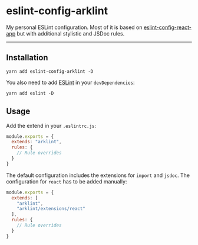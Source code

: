 # eslint-config-arklint
My personal ESLint configuration. Most of it is based on [eslint-config-react-app](https://github.com/facebook/create-react-app/blob/0a827f69ab0d2ee3871ba9b71350031d8a81b7ae/packages/eslint-config-react-app/README.md) but with additional stylistic and JSDoc rules.

---

## Installation

```shell
yarn add eslint-config-arklint -D
```

You also need to add [ESLint](https://github.com/eslint/eslint) in your `devDependencies`:

```shell
yarn add eslint -D
```

## Usage

Add the extend in your `.eslintrc.js`:

```javascript
module.exports = {
  extends: "arklint",
  rules: {
    // Rule overrides
  }
}
```

The default configuration includes the extensions for `import` and `jsdoc`. The configuration for `react` has to be added manually:

```javascript
module.exports = {
  extends: [
    "arklint",
    "arklint/extensions/react"
  ],
  rules: {
    // Rule overrides
  }
}
```
